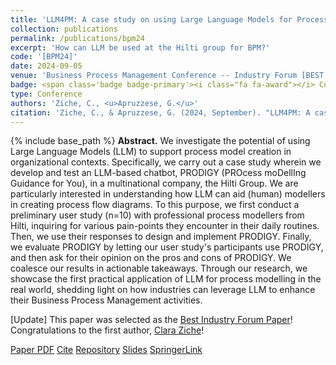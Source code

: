 ```yaml
---
title: 'LLM4PM: A case study on using Large Language Models for Process Modeling in Enterprise Organizations'
collection: publications
permalink: /publications/bpm24
excerpt: 'How can LLM be used at the Hilti group for BPM?'
code: '[BPM24]'
date: 2024-09-05
venue: 'Business Process Management Conference -- Industry Forum [BEST INDUSTRY FORUM PAPER AWARD]'
badge: <span class='badge badge-primary'><i class="fa fa-award"></i> Conference</span>
type: Conference
authors: 'Ziche, C., <u>Apruzzese, G.</u>'
citation: 'Ziche, C., & Apruzzese, G. (2024, September). "LLM4PM: A case study on using Large Language Models for Process Modeling in Enterprise Organizations" In <i>2024 Business Process Management (BPM) Conference -- Industry Forum</i>.'
---
```

{% include base_path %}
<b>Abstract.</b> We investigate the potential of using Large Language Models (LLM) to support process model creation in organizational contexts. Specifically, we carry out a case study wherein we develop and test an LLM-based chatbot, PRODIGY (PROcess moDellIng Guidance for You), in a multinational company, the Hilti Group. We are particularly interested in understanding how LLM can aid (human) modellers in creating process flow diagrams. To this purpose, we first conduct a preliminary user study (n=10) with professional process modellers from Hilti, inquiring for various pain-points they encounter in their daily routines. Then, we use their responses to design and implement PRODIGY. Finally, we evaluate PRODIGY by letting our user study's participants use PRODIGY, and then ask for their opinion on the pros and cons of PRODIGY. We coalesce our results in actionable takeaways. Through our research, we showcase the first practical application of LLM for process modelling in the real world, shedding light on how industries can leverage LLM to enhance their Business Process Management activities. 

[Update] This paper was selected as the <a href="/files/certificates/bpm24_award.pdf" target="_blank">Best Industry Forum Paper</a>! Congratulations to the first author, <a href="https://www.linkedin.com/in/claraziche/" target="_blank">Clara Ziche</a>!


<a class="btn btn-outline-primary my-1 mr-1 btn-sm" href="{{ base_path }}/files/papers/bpm24/bpm24.pdf" target="_blank" rel="noopener">Paper PDF</a> 
<a class="btn btn-outline-primary my-1 mr-1 btn-sm" href="{{ base_path }}/files/papers/bpm24/bpm24_cite.html" target="_blank" rel="noopener">Cite</a>
<a class="btn btn-outline-primary my-1 mr-1 btn-sm" href="https://github.com/Nouronihar/BPM24_LLM4PM" target="_blank" rel="noopener">Repository</a>
<a class="btn btn-outline-primary my-1 mr-1 btn-sm" href="{{ base_path }}/files/papers/bpm24/bpm24_slides.pdf" target="_blank" rel="noopener">Slides</a>
<a class="btn btn-outline-primary my-1 mr-1 btn-sm" href="https://link.springer.com/chapter/10.1007/978-3-031-70445-1_35" target="_blank" rel="noopener">SpringerLink</a>


